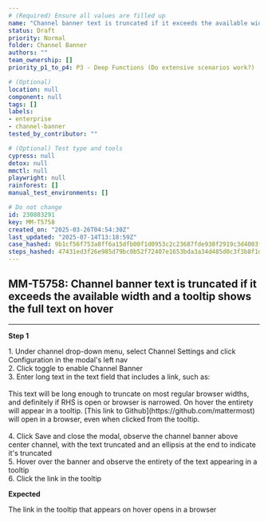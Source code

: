 ```yaml
---
# (Required) Ensure all values are filled up
name: "Channel banner text is truncated if it exceeds the available width and a tooltip shows the full text on hover"
status: Draft
priority: Normal
folder: Channel Banner
authors: ""
team_ownership: []
priority_p1_to_p4: P3 - Deep Functions (Do extensive scenarios work?)

# (Optional)
location: null
component: null
tags: []
labels:
- enterprise
- channel-banner
tested_by_contributor: ""

# (Optional) Test type and tools
cypress: null
detox: null
mmctl: null
playwright: null
rainforest: []
manual_test_environments: []

# Do not change
id: 230883291
key: MM-T5758
created_on: "2025-03-26T04:54:30Z"
last_updated: "2025-07-14T13:18:59Z"
case_hashed: 9b1cf56f753a8ff6a15dfb00f1d0953c2c23687fde938f2919c3d4003f85e6d37aafe8596418571785491d9059649870
steps_hashed: 47431ed3f26e985d79bc0b52f72407e1653bda3a34d485d0c3f3b8f1d58c0b28f6920e8923fba061b238d89b4800d0d3
---
```


<!-- (Auto-generated) Based on frontmatter's "key" and "name" -->

## MM-T5758: Channel banner text is truncated if it exceeds the available width and a tooltip shows the full text on hover

---

**Step 1**

1\. Under channel drop-down menu, select Channel Settings and click Configuration in the modal's left nav\
2\. Click toggle to enable Channel Banner\
3\. Enter long text in the text field that includes a link, such as:\
\
This text will be long enough to truncate on most regular browser widths, and definitely if RHS is open or browser is narrowed. On hover the entirety will appear in a tooltip. \[This link to Github]\(https\://github.com/mattermost) will open in a browser, even when clicked from the tooltip.\
\
4\. Click Save and close the modal, observe the channel banner above center channel, with the text truncated and an ellipsis at the end to indicate it's truncated\
5\. Hover over the banner and observe the entirety of the text appearing in a tooltip\
6\. Click the link in the tooltip

**Expected**

The link in the tooltip that appears on hover ​opens in a browser
